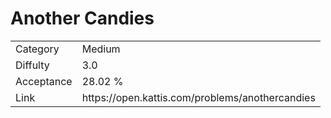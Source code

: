 # Another Candies

<table>
    <tr>
        <td>Category</td>
        <td>Medium</td>
    </tr>
    <tr>
        <td>Diffulty</td>
        <td>3.0</td>
    </tr>
    <tr>
        <td>Acceptance</td>
        <td>28.02 %</td>
    </tr>
    <tr>
        <td>Link</td>
        <td>https://open.kattis.com/problems/anothercandies</td>
    </tr>
</table>